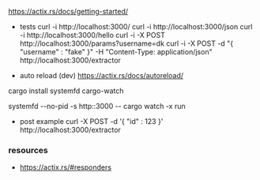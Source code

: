https://actix.rs/docs/getting-started/

- tests
curl -i http://localhost:3000/
curl -i http://localhost:3000/json
curl -i http://localhost:3000/hello
curl -i -X POST  http://localhost:3000/params?username=dk
curl -i -X POST -d "{ \"username\" : \"fake\" }" -H "Content-Type: application/json" http://localhost:3000/extractor

- auto reload (dev) https://actix.rs/docs/autoreload/

cargo install systemfd cargo-watch

systemfd --no-pid -s http::3000 -- cargo watch -x run

- post example
curl -X POST -d '{ "id" : 123 }' http://localhost:3000/extractor


### resources
- https://actix.rs/#responders

